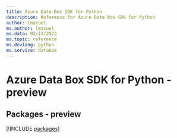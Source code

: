 ```yaml
---
title: Azure Data Box SDK for Python
description: Reference for Azure Data Box SDK for Python
author: lmazuel
ms.author: lmazuel
ms.data: 02/13/2023
ms.topic: reference
ms.devlang: python
ms.service: databox
---
```

# Azure Data Box SDK for Python - preview
## Packages - preview
[!INCLUDE [packages](data-box-index.md)]